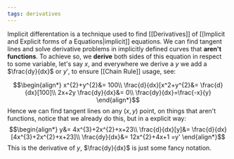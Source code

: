 ```yaml
---
tags: derivatives
---
```

Implicit differentation is a technique used to find [[Derivatives]] of [[Implicit and Explicit forms of a Equations|implicit]] equations.
 We can find tangent lines and solve derivative problems in implicitly defined curves that **aren't functions**. To achieve so, we **derive** both sides of this equation in respect to some variable, let's say $x$, and everywhere we derive a $y$ we add a $\frac{dy}{dx}$ or $y'$, to ensure [[Chain Rule]] usage, see:

$$\begin{align*}
x^{2}+y^{2}&= 100\\
\frac{d}{dx}[x^2+y^{2}&= \frac{d}{dx}[100]\\
2x+2y \frac{dy}{dx}&= 0\\
\frac{dy}{dx}=\frac{-x}{y}
\end{align*}$$
Hence we can find tangent lines on any $(x,y)$ point, on things that aren't functions, notice that we already do this, but in a explicit way:
$$\begin{align*}
y&= 4x^{3}+2x^{2}+x+23\\
\frac{d}{dx}[y]&= \frac{d}{dx}[4x^{3}+2x^{2}+x+23]\\
\frac{dy}{dx}&= 12x^{2}+4x+1 =y'
\end{align*}$$
This is the derivative of $y$, $\frac{dy}{dx}$ is just some fancy notation.